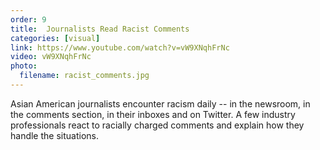 ```yaml
---
order: 9
title:  Journalists Read Racist Comments
categories: [visual]
link: https://www.youtube.com/watch?v=vW9XNqhFrNc
video: vW9XNqhFrNc
photo:
  filename: racist_comments.jpg
---
```


Asian American journalists encounter racism daily -- in the newsroom, in the comments section, in their inboxes and on Twitter. A few industry professionals react to racially charged comments and explain how they handle the situations.